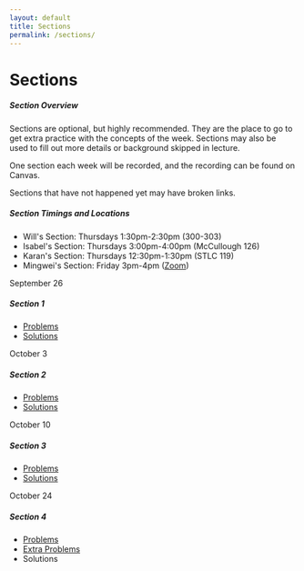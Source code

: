 ```yaml
---
layout: default
title: Sections
permalink: /sections/
---
```


# Sections

<div class="panel">
<h5 class="card-title">Section Overview</h5>
<p class="card-text">
Sections are optional, but highly recommended.  They are the place to go to get extra practice with the concepts of the week.
Sections may also be used to fill out more details or background skipped in lecture.
</p>
<p class="card-text">
One section each week will be recorded, and the recording can be found on Canvas.
</p>
<p class="card-text">
Sections that have not happened yet may have broken links.
</p>
<h5 class="card-title">Section Timings and Locations</h5>
<ul>
<li> Will's Section: Thursdays 1:30pm-2:30pm (300-303) </li>
<li> Isabel's Section: Thursdays 3:00pm-4:00pm (McCullough 126) </li>
<li> Karan's Section: Thursdays 12:30pm-1:30pm (STLC 119) </li>
<li> Mingwei's Section: Friday 3pm-4pm (<a href="https://stanford.zoom.us/j/95722852617?pwd=fxZj0VJoCp7eB9GWehz31asNa1IWxP.1">Zoom</a>) </li>
</ul>
</div>

<div class="card mb-4">
  <div class="card-header">
    September 26
  </div>
  <div class="card-body">
    <h5 class="card-title">Section 1</h5>
    <p class="card-text">
	<ul>
	<li> <a href="/assets/sections/worksheets/Section-1-Worksheet.pdf">Problems</a> </li>
  <li> <a href="/assets/sections/solutions/Section-1-Solutions.pdf">Solutions</a> </li>
	</ul>
</p>
  </div>
</div>

<div class="card mb-4">
  <div class="card-header">
    October 3
  </div>
  <div class="card-body">
    <h5 class="card-title">Section 2</h5>
    <p class="card-text">
	<ul>
	<li> <a href="/assets/sections/worksheets/Section-2-Worksheet.pdf">Problems</a> </li>
  <li> <a href="/assets/sections/solutions/Section-2-Solutions.pdf"> Solutions</a> </li>
	</ul>
</p>
  </div>
</div>

<div class="card mb-4">
  <div class="card-header">
    October 10
  </div>
  <div class="card-body">
    <h5 class="card-title">Section 3</h5>
    <p class="card-text">
	<ul>
	<li> <a href="/assets/sections/worksheets/Section-3-Worksheet.pdf">Problems</a> </li>
  <li> <a href="/assets/sections/solutions/Section-3-Solutions.pdf">Solutions</a> </li>
	</ul>
</p>
  </div>
</div>

<div class="card mb-4">
  <div class="card-header">
    October 24
  </div>
  <div class="card-body">
    <h5 class="card-title">Section 4</h5>
    <p class="card-text">
	<ul>
	<li> <a href="/assets/sections/worksheets/Section-4-Worksheet.pdf">Problems</a> </li>
	<li> <a href="/assets/sections/worksheets/Section-4-Extra-Worksheet.pdf">Extra Problems</a> </li>
  <li> Solutions </li>
	</ul>
</p>
  </div>
</div>